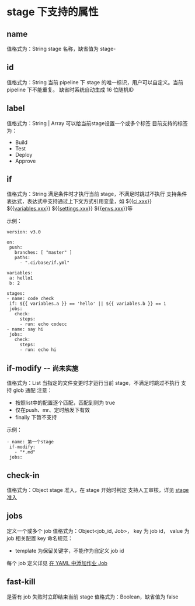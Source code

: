 # stage 下支持的属性

## name

值格式为：String
stage 名称，缺省值为 stage-<stageNum>

## id

值格式为：String
当前 pipeline 下 stage 的唯一标识，用户可以自定义。当前 pipeline 下不能重复。
缺省时系统自动生成 16 位随机ID


## label

值格式为：String | Array<String>
可以给当前stage设置一个或多个标签
目前支持的标签为：
- Build
- Test
- Deploy
- Approve


## if

值格式为：String
满足条件时才执行当前 stage，不满足时跳过不执行
支持条件表达式，表达式中支持通过上下文方式引用变量，如
	${{[ci.xxx](http://ci.xxx/)}} 
	${{[variables.xxx](http://variables.xxx/)}}
	${{[settings.xxx](http://settings.xxx/)}}
	${{[envs.xxx](http://envs.xxx/)}}等
	
示例：
	
	
 ```
version: v3.0

on:
  push:
    branches: [ "master" ]
    paths:
      - ".ci/base/if.yml"
  
variables:
  a: hello1
  b: 2

stages:
- name: code check
  if: ${{ variables.a }} == 'hello' || ${{ variables.b }} == 1
  jobs:
    check:
      steps:
      - run: echo codecc
- name: say hi
  jobs:
    check:
      steps:
      - run: echo hi

```
 
## if-modify -- `尚未实施`

值格式为：List<String>
当指定的文件变更时才运行当前 stage，不满足时跳过不执行
支持 glob 通配
注意：
- 按照list中的配置逐个匹配，匹配到则为 true
- 仅在push、mr、定时触发下有效
- finally 下暂不支持


示例：

 ```
- name: 第一个stage
  if-modify:
    - "*.md"
  jobs:
```

## check-in

值格式为：Object
stage 准入，在 stage 开始时判定
支持人工审核，详见 [stage 准入](./04-stage-check-in.md)

 

## jobs

定义一个或多个 job
值格式为：Object<job_id, Job>， key 为 job id， value 为 job 相关配置
key 命名规范：
- template 为保留关键字，不能作为自定义 job id

每个 job 定义详见 [在 YAML 中添加作业 Job](../03-jobs/01-add-job.md)
 
 
## fast-kill

是否有 job 失败时立即结束当前 stage
值格式为：Boolean，缺省值为 false